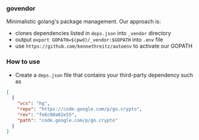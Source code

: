 ### govendor

Minimalistic golang's package management. Our approach is:
- clones dependencies listed in `deps.json` into `_vendor` directory
- output `export GOPATH=$(pwd)/_vendor:$GOPATH` into `.env` file
- use `https://github.com/kennethreitz/autoenv` to activate our GOPATH

### How to use

- Create a `deps.json` file that contains your third-party dependency such as

```json
[
  {
    "vcs": "hg",
    "repo": "https://code.google.com/p/go.crypto",
    "rev": "fe6c00a82e55",
    "path": "code.google.com/p/go.crypto"
  }
]
```
